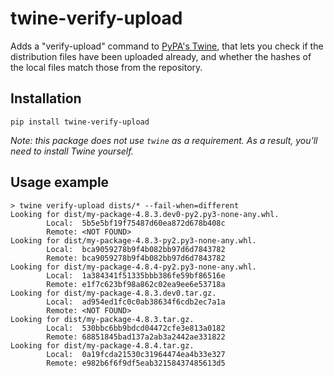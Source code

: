 # twine-verify-upload

Adds a "verify-upload" command to [PyPA's
Twine](https://github.com/pypa/twine/), that lets you check if the distribution
files have been uploaded already, and whether the hashes of the local files
match those from the repository.

## Installation

```
pip install twine-verify-upload
```

*Note: this package does not use `twine` as a requirement. As a result, you'll
need to install Twine yourself.*

## Usage example

```
> twine verify-upload dists/* --fail-when=different
Looking for dist/my-package-4.8.3.dev0-py2.py3-none-any.whl.
        Local:  5b5e5bf19f75487d60ea872d678b408c                   
        Remote: <NOT FOUND>                                        
Looking for dist/my-package-4.8.3-py2.py3-none-any.whl.     
        Local:  bca9059278b9f4b082bb97d6d7843782                   
        Remote: bca9059278b9f4b082bb97d6d7843782                   
Looking for dist/my-package-4.8.4-py2.py3-none-any.whl.     
        Local:  1a384341f51335bbb386fe59bf86516e                   
        Remote: e1f7c623bf98a862c02ea9ee6e53718a                   
Looking for dist/my-package-4.8.3.dev0.tar.gz.              
        Local:  ad954ed1fc0c0ab38634f6cdb2ec7a1a                   
        Remote: <NOT FOUND>                                        
Looking for dist/my-package-4.8.3.tar.gz.                   
        Local:  530bbc6bb9bdcd04472cfe3e813a0182                   
        Remote: 68851845bad137a2ab3a2442ae331822                   
Looking for dist/my-package-4.8.4.tar.gz.                   
        Local:  0a19fcda21530c31964474ea4b33e327                   
        Remote: e982b6f6f9df5eab32158437485613d5                   
```
